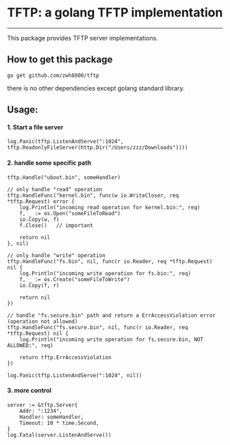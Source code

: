 # TFTP: a golang TFTP implementation

---

This package provides TFTP server implementations.

## How to get this package

```
go get github.com/zwh8800/tftp
```

there is no other dependencies except golang standard library.

## Usage:

#### 1. Start a file server

```golang
log.Panic(tftp.ListenAndServe(":1024", tftp.ReadonlyFileServer(http.Dir("/Users/zzz/Downloads"))))
```

#### 2. handle some specific path

```golang
tftp.Handle("uboot.bin", someHandler)

// only handle "read" operation
tftp.HandleFunc("kernel.bin", func(w io.WriteCloser, req *tftp.Request) error {
    log.Println("incoming read operation for kernel.bin:", req)
    f, _ := os.Open("someFileToRead")
    io.Copy(w, f)
    f.Close()   // important

    return nil
}, nil)

// only handle "write" operation
tftp.HandleFunc("fs.bin", nil, func(r io.Reader, req *tftp.Request) nil {
    log.Println("incoming write operation for fs.bin:", req)
    f, _ := os.Create("someFileToWrite")
    io.Copy(f, r)

    return nil
})

// handle "fs.secure.bin" path and return a ErrAccessViolation error (operation not allowed)
tftp.HandleFunc("fs.secure.bin", nil, func(r io.Reader, req *tftp.Request) nil {
    log.Println("incoming write operation for fs.secure.bin, NOT ALLOWED:", req)

    return tftp.ErrAccessViolation
})

log.Panic(tftp.ListenAndServe(":1024", nil))
```

#### 3. more control

```golang
server := &tftp.Server{
    Addr: ":1234",
    Handler: someHandler,
    Timeout: 10 * time.Second,
}
log.Fatal(server.ListenAndServe())
```
